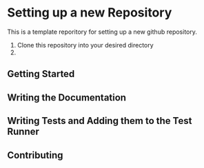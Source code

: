 Setting up a new Repository
===============================
This is a template reporitory for setting up a new github repository.

1. Clone this repository into your desired directory
2. 

Getting Started
-------------------


Writing the Documentation
------------------------------

Writing Tests and Adding them to the Test Runner
---------------------------------------------------


Contributing
----------------
